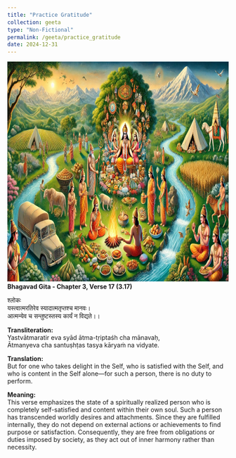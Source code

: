 ```yaml
---
title: "Practice Gratitude"
collection: geeta
type: "Non-Fictional"
permalink: /geeta/practice_gratitude
date: 2024-12-31
---
```

[<img src="../images/shlok_3_12.webp" width="1000" height="500"/>](../images/shlok_3_12.webp)     
**Bhagavad Gita - Chapter 3, Verse 17 (3.17)**       

श्लोकः      
यस्त्वात्मरतिरेव स्यादात्मतृप्तश्च मानवः।       
आत्मन्येव च सन्तुष्टस्तस्य कार्यं न विद्यते।।          

**Transliteration:**         
Yastvātmaratir eva syād ātma-tṛiptaśh cha mānavaḥ,         
Ātmanyeva cha santuṣhṭas tasya kāryaṁ na vidyate.         

**Translation:**       
But for one who takes delight in the Self, who is satisfied with the Self, and who is content in the Self alone—for such a person, there is no duty to perform.

**Meaning:**         
This verse emphasizes the state of a spiritually realized person who is completely self-satisfied and content within their own soul. Such a person has transcended worldly desires and attachments. Since they are fulfilled internally, they do not depend on external actions or achievements to find purpose or satisfaction. Consequently, they are free from obligations or duties imposed by society, as they act out of inner harmony rather than necessity.
